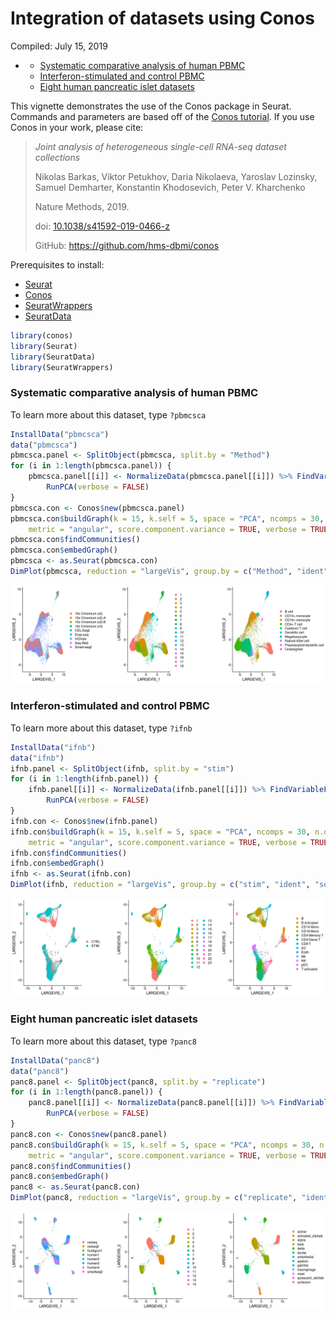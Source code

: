 Integration of datasets using Conos
================
Compiled: July 15, 2019

-   [](#section)
    -   [Systematic comparative analysis of human PBMC](#systematic-comparative-analysis-of-human-pbmc)
    -   [Interferon-stimulated and control PBMC](#interferon-stimulated-and-control-pbmc)
    -   [Eight human pancreatic islet datasets](#eight-human-pancreatic-islet-datasets)

This vignette demonstrates the use of the Conos package in Seurat. Commands and parameters are based off of the [Conos tutorial](https://github.com/hms-dbmi/conos/blob/master/vignettes/walkthrough.md). If you use Conos in your work, please cite:

> *Joint analysis of heterogeneous single-cell RNA-seq dataset collections*
>
> Nikolas Barkas, Viktor Petukhov, Daria Nikolaeva, Yaroslav Lozinsky, Samuel Demharter, Konstantin Khodosevich, Peter V. Kharchenko
>
> Nature Methods, 2019.
>
> doi: [10.1038/s41592-019-0466-z](https://doi.org/10.1038/s41592-019-0466-z)
>
> GitHub: <https://github.com/hms-dbmi/conos>

Prerequisites to install:

-   [Seurat](https://satijalab.org/seurat/install)
-   [Conos](https://github.com/hms-dbmi/conos)
-   [SeuratWrappers](https://github.com/satijalab/seurat.wrappers)
-   [SeuratData](https://github.com/satijalab/seurat-data)

``` r
library(conos)
library(Seurat)
library(SeuratData)
library(SeuratWrappers)
```

### Systematic comparative analysis of human PBMC

To learn more about this dataset, type `?pbmcsca`

``` r
InstallData("pbmcsca")
data("pbmcsca")
pbmcsca.panel <- SplitObject(pbmcsca, split.by = "Method")
for (i in 1:length(pbmcsca.panel)) {
    pbmcsca.panel[[i]] <- NormalizeData(pbmcsca.panel[[i]]) %>% FindVariableFeatures() %>% ScaleData() %>% 
        RunPCA(verbose = FALSE)
}
pbmcsca.con <- Conos$new(pbmcsca.panel)
pbmcsca.con$buildGraph(k = 15, k.self = 5, space = "PCA", ncomps = 30, n.odgenes = 2000, matching.method = "mNN", 
    metric = "angular", score.component.variance = TRUE, verbose = TRUE)
pbmcsca.con$findCommunities()
pbmcsca.con$embedGraph()
pbmcsca <- as.Seurat(pbmcsca.con)
DimPlot(pbmcsca, reduction = "largeVis", group.by = c("Method", "ident", "CellType"), ncol = 3)
```

![](conos_files/figure-markdown_github/pbmcsca-1.png)

### Interferon-stimulated and control PBMC

To learn more about this dataset, type `?ifnb`

``` r
InstallData("ifnb")
data("ifnb")
ifnb.panel <- SplitObject(ifnb, split.by = "stim")
for (i in 1:length(ifnb.panel)) {
    ifnb.panel[[i]] <- NormalizeData(ifnb.panel[[i]]) %>% FindVariableFeatures() %>% ScaleData() %>% 
        RunPCA(verbose = FALSE)
}
ifnb.con <- Conos$new(ifnb.panel)
ifnb.con$buildGraph(k = 15, k.self = 5, space = "PCA", ncomps = 30, n.odgenes = 2000, matching.method = "mNN", 
    metric = "angular", score.component.variance = TRUE, verbose = TRUE)
ifnb.con$findCommunities()
ifnb.con$embedGraph()
ifnb <- as.Seurat(ifnb.con)
DimPlot(ifnb, reduction = "largeVis", group.by = c("stim", "ident", "seurat_annotations"), ncol = 3)
```

![](conos_files/figure-markdown_github/ifnb-1.png)

### Eight human pancreatic islet datasets

To learn more about this dataset, type `?panc8`

``` r
InstallData("panc8")
data("panc8")
panc8.panel <- SplitObject(panc8, split.by = "replicate")
for (i in 1:length(panc8.panel)) {
    panc8.panel[[i]] <- NormalizeData(panc8.panel[[i]]) %>% FindVariableFeatures() %>% ScaleData() %>% 
        RunPCA(verbose = FALSE)
}
panc8.con <- Conos$new(panc8.panel)
panc8.con$buildGraph(k = 15, k.self = 5, space = "PCA", ncomps = 30, n.odgenes = 2000, matching.method = "mNN", 
    metric = "angular", score.component.variance = TRUE, verbose = TRUE)
panc8.con$findCommunities()
panc8.con$embedGraph()
panc8 <- as.Seurat(panc8.con)
DimPlot(panc8, reduction = "largeVis", group.by = c("replicate", "ident", "celltype"), ncol = 3)
```

![](conos_files/figure-markdown_github/pancreas-1.png)
